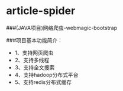 # article-spider
###(JAVA项目)网络爬虫-webmagic-bootstrap

###项目基本功能简介：
* 1、支持网页爬虫
* 2、支持多线程
* 3、支持全文搜索
* 4、支持hadoop分布式平台
* 5、支持redis分布式缓存

